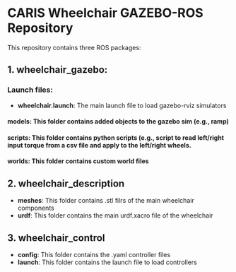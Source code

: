 # CARIS Wheelchair GAZEBO-ROS Repository
This repository contains three ROS packages: 
## 1. **wheelchair_gazebo**: 
### Launch files:
- **wheelchair.launch**: The main launch file to load gazebo-rviz simulators
#### **models**: This folder contains added objects to the gazebo sim (e.g., ramp)
#### **scripts**: This folder contains python scripts (e.g., script to read left/right input torque from a csv file and apply to the left/right wheels.
#### **worlds**: This folder contains custom world files
## 2. **wheelchair_description**
- **meshes**: This folder contains .stl filrs of the main wheelchair components
- **urdf**: This folder contains the main urdf.xacro file of the wheelchair
## 3. **wheelchair_control**
- **config**: This folder contains the .yaml controller files
- **launch**: This folder contains the launch file to load controllers
